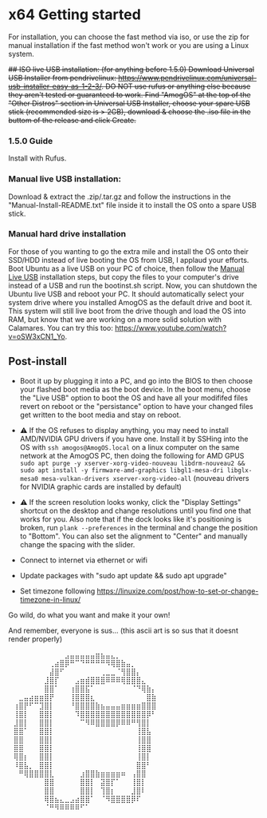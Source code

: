 # x64 Getting started
For installation, you can choose the fast method via iso, or use the zip for manual installation if the fast method won't work or you are using a Linux system.

~~## ISO live USB installation: (for anything before 1.5.0)
Download Universal USB Installer from pendrivelinux: https://www.pendrivelinux.com/universal-usb-installer-easy-as-1-2-3/. 
DO NOT use rufus or anything else because they aren't tested or guaranteed to work. 
Find "AmogOS" at the top of the "Other Distros" section in Universal USB Installer, choose your spare USB stick (recommended size is > 2GB), download & choose the .iso file in the buttom of the release and click Create.~~

### 1.5.0 Guide
Install with Rufus.

### Manual live USB installation:
Download & extract the .zip/.tar.gz and follow the instructions in the "Manual-Install-README.txt" file inside it to install the OS onto a spare USB stick.

### Manual hard drive installation
For those of you wanting to go the extra mile and install the OS onto their SSD/HDD instead of live booting the OS from USB, I applaud your efforts. Boot Ubuntu as a live USB on your PC of choice, then follow the [Manual Live USB](https://github.com/Amog-OS/AmogOS/blob/main/Additional_Notes/AmogOS-x64-installation-README.md#manual-installation) installation steps, but copy the files to your computer's drive instead of a USB and run the bootinst.sh script. Now, you can shutdown the Ubuntu live USB and reboot your PC. It should automatically select your system drive where you installed AmogOS as the default drive and boot it. This system will still live boot from the drive though and load the OS into RAM, but know that we are working on a more solid solution with Calamares. You can try this too: https://www.youtube.com/watch?v=oSW3xCN1_Yo.

## Post-install
- Boot it up by plugging it into a PC, and go into the BIOS to then choose your flashed boot media as the boot device.
In the boot menu, choose the "Live USB" option to boot the OS and have all your modififed files revert on reboot or the "persistance" option to have your changed files get written to the boot media and stay on reboot.  

- ⚠️ If the OS refuses to display anything, you may need to install AMD/NVIDIA GPU drivers if you have one. Install it by SSHing into the OS with `ssh amogos@AmogOS.local` on a linux computer on the same network at the AmogOS PC, then doing the following for AMD GPUS `sudo apt purge -y xserver-xorg-video-nouveau libdrm-nouveau2 && sudo apt install -y firmware-amd-graphics libgl1-mesa-dri libglx-mesa0 mesa-vulkan-drivers xserver-xorg-video-all` (nouveau drivers for NVIDIA graphic cards are installed by default)
- ⚠️ If the screen resolution looks wonky, click the "Display Settings" shortcut on the desktop and change resolutions until you find one that works for you. Also note that if the dock looks like it's positioning is broken, run `plank --preferences` in the terminal and change the position to "Bottom". You can also set the alignment to "Center" and manually change the spacing with the slider.

- Connect to internet via ethernet or wifi

- Update packages with "sudo apt update && sudo apt upgrade"

- Set timezone following https://linuxize.com/post/how-to-set-or-change-timezone-in-linux/

Go wild, do what you want and make it your own!

And remember, everyone is sus... (this ascii art is so sus that it doesnt render properly)

⠀⠀⠀⠀⠀⠀⠀⠀⠀⠀⠀⣠⣤⣤⣤⣤⣤⣶⣦⣤⣄⡀⠀⠀⠀⠀⠀⠀⠀⠀
⠀⠀⠀⠀⠀⠀⠀⠀⢀⣴⣿⡿⠛⠉⠙⠛⠛⠛⠛⠻⢿⣿⣷⣤⡀⠀⠀⠀⠀⠀
⠀⠀⠀⠀⠀⠀⠀⠀⣼⣿⠋⠀⠀⠀⠀⠀⠀⠀⢀⣀⣀⠈⢻⣿⣿⡄⠀⠀⠀⠀
⠀⠀⠀⠀⠀⠀⠀⣸⣿⡏⠀⠀⠀⣠⣶⣾⣿⣿⣿⠿⠿⠿⢿⣿⣿⣿⣄⠀⠀⠀
⠀⠀⠀⠀⠀⠀⠀⣿⣿⠁⠀⠀⢰⣿⣿⣯⠁⠀⠀⠀⠀⠀⠀⠀⠈⠙⢿⣷⡄⠀
⠀⠀⣀⣤⣴⣶⣶⣿⡟⠀⠀⠀⢸⣿⣿⣿⣆⠀⠀⠀⠀⠀⠀⠀⠀⠀⠀⣿⣷⠀
⠀⢰⣿⡟⠋⠉⣹⣿⡇⠀⠀⠀⠘⣿⣿⣿⣿⣷⣦⣤⣤⣤⣶⣶⣶⣶⣿⣿⣿⠀
⠀⢸⣿⡇⠀⠀⣿⣿⡇⠀⠀⠀⠀⠹⣿⣿⣿⣿⣿⣿⣿⣿⣿⣿⣿⣿⣿⡿⠃⠀
⠀⣸⣿⡇⠀⠀⣿⣿⡇⠀⠀⠀⠀⠀⠉⠻⠿⣿⣿⣿⣿⡿⠿⠿⠛⢻⣿⡇⠀⠀
⠀⣿⣿⠁⠀⠀⣿⣿⡇⠀⠀⠀⠀⠀⠀⠀⠀⠀⠀⠀⠀⠀⠀⠀⠀⢸⣿⣧⠀⠀
⠀⣿⣿⠀⠀⠀⣿⣿⡇⠀⠀⠀⠀⠀⠀⠀⠀⠀⠀⠀⠀⠀⠀⠀⠀⢸⣿⣿⠀⠀
⠀⣿⣿⠀⠀⠀⣿⣿⡇⠀⠀⠀⠀⠀⠀⠀⠀⠀⠀⠀⠀⠀⠀⠀⠀⢸⣿⣿⠀⠀
⠀⢿⣿⡆⠀⠀⣿⣿⡇⠀⠀⠀⠀⠀⠀⠀⠀⠀⠀⠀⠀⠀⠀⠀⠀⢸⣿⡇⠀⠀
⠀⠸⣿⣧⡀⠀⣿⣿⡇⠀⠀⠀⠀⠀⠀⠀⠀⠀⠀⠀⠀⠀⠀⠀⠀⣿⣿⠃⠀⠀
⠀⠀⠛⢿⣿⣿⣿⣿⣇⠀⠀⠀⠀⠀⣰⣿⣿⣷⣶⣶⣶⣶⠶⠀⢠⣿⣿⠀⠀⠀
⠀⠀⠀⠀⠀⠀⠀⣿⣿⠀⠀⠀⠀⠀⣿⣿⡇⠀⣽⣿⡏⠁⠀⠀⢸⣿⡇⠀⠀⠀
⠀⠀⠀⠀⠀⠀⠀⣿⣿⠀⠀⠀⠀⠀⣿⣿⡇⠀⢹⣿⡆⠀⠀⠀⣸⣿⠇⠀⠀⠀
⠀⠀⠀⠀⠀⠀⠀⢿⣿⣦⣄⣀⣠⣴⣿⣿⠁⠀⠈⠻⣿⣿⣿⣿⡿⠏⠀⠀⠀⠀
⠀⠀⠀⠀⠀⠀⠀⠈⠛⠻⠿⠿⠿⠿⠋⠁⠀⠀⠀⠀⠀⠀⠀⠀⠀⠀⠀⠀⠀⠀
